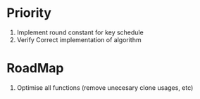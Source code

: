 # Priority
1. Implement round constant for key schedule
2. Verify Correct implementation of algorithm

# RoadMap
1. Optimise all functions (remove unecesary clone usages, etc)
